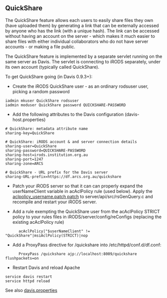 ## QuickShare ##

The QuickShare feature allows each users to easily share files they own (have uploaded them) by generating a link that can be externally accessed by anyone who has the link (with a unique hash). The link can be accessed without having an account on the server - which makes it much easier to share files with either individual collaborators who do not have server accounts - or making a file public.

The QuickShare feature is implemented by a separate servlet running on the same server as Davis. The servlet is connecting to iRODS separately, under its own account (typically called QuickShare).

To get QuickShare going (in Davis 0.9.3+):

  * Create the iRODS QuickShare user - as an ordinary rodsuser user, picking a random password


```
iadmin mkuser QuickShare rodsuser
iadmin moduser QuickShare password QUICKSHARE-PASSWORD

```

  * Add the following attributes to the Davis configuration (davis-host.properties)


```
# QuickShare: metadata attribute name
sharing-key=QuickShare

# QuickShare: iRODS account & and server connection details
sharing-user=QuickShare
sharing-password=QUICKSHARE-PASSWORD
sharing-host=irods.institution.org.au
sharing-port=1247
sharing-zone=ARCS

# QuickShare - URL prefix for the Davis server
sharing-URL-prefix=https://df.arcs.org.au/quickshare

```

  * Patch your iRODS server so that it can can properly expand the userNameClient variable in acAclPolicy rule (used below). Apply the [aclpolicy\_username.patch patch](http://projects.arcs.org.au/svn/systems/trunk/dataFabricScripts/iRODS/BugFix/patches-2.4/aclpolicy_username.patch) to server/api/src/rsGenQuery.c and recompile and restart your iRODS server.

  * Add a rule exempting the QuickShare user from the acAclPolicy STRICT policy to your rules files in iRODS/server/config/reConfigs (replacing the existing acAclPolicy rule)


```
      acAclPolicy|"$userNameClient" != "QuickShare"|msiAclPolicy(STRICT)|nop

```

  * Add a ProxyPass directive for /quickshare into /etc/httpd/conf.d/df.conf:


```
      ProxyPass /quickshare ajp://localhost:8009/quickshare flushpackets=on

```

  * Restart Davis and reload Apache


```
service davis restart
service httpd reload

```

See also [davis.properties](http://projects.arcs.org.au/trac/davis/attachment/wiki/HowTo/Configuration/davis.properties)